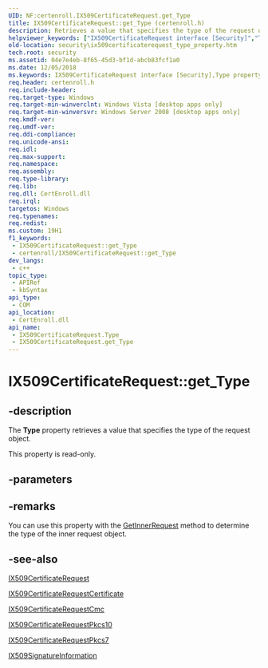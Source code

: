 ```yaml
---
UID: NF:certenroll.IX509CertificateRequest.get_Type
title: IX509CertificateRequest::get_Type (certenroll.h)
description: Retrieves a value that specifies the type of the request object.
helpviewer_keywords: ["IX509CertificateRequest interface [Security]","Type property","IX509CertificateRequest.Type","IX509CertificateRequest.get_Type","IX509CertificateRequest::Type","IX509CertificateRequest::get_Type","Type property [Security]","Type property [Security]","IX509CertificateRequest interface","TypeCertificate","TypeCmc","TypePkcs10","TypePkcs7","certenroll/IX509CertificateRequest::Type","certenroll/IX509CertificateRequest::get_Type","get_Type","security.ix509certificaterequest_type_property"]
old-location: security\ix509certificaterequest_type_property.htm
tech.root: security
ms.assetid: 04e7e4eb-8f65-45d3-bf1d-abcb83fcf1a0
ms.date: 12/05/2018
ms.keywords: IX509CertificateRequest interface [Security],Type property, IX509CertificateRequest.Type, IX509CertificateRequest.get_Type, IX509CertificateRequest::Type, IX509CertificateRequest::get_Type, Type property [Security], Type property [Security],IX509CertificateRequest interface, TypeCertificate, TypeCmc, TypePkcs10, TypePkcs7, certenroll/IX509CertificateRequest::Type, certenroll/IX509CertificateRequest::get_Type, get_Type, security.ix509certificaterequest_type_property
req.header: certenroll.h
req.include-header: 
req.target-type: Windows
req.target-min-winverclnt: Windows Vista [desktop apps only]
req.target-min-winversvr: Windows Server 2008 [desktop apps only]
req.kmdf-ver: 
req.umdf-ver: 
req.ddi-compliance: 
req.unicode-ansi: 
req.idl: 
req.max-support: 
req.namespace: 
req.assembly: 
req.type-library: 
req.lib: 
req.dll: CertEnroll.dll
req.irql: 
targetos: Windows
req.typenames: 
req.redist: 
ms.custom: 19H1
f1_keywords:
 - IX509CertificateRequest::get_Type
 - certenroll/IX509CertificateRequest::get_Type
dev_langs:
 - c++
topic_type:
 - APIRef
 - kbSyntax
api_type:
 - COM
api_location:
 - CertEnroll.dll
api_name:
 - IX509CertificateRequest.Type
 - IX509CertificateRequest.get_Type
---
```


# IX509CertificateRequest::get_Type


## -description

The <b>Type</b> property retrieves a  value that specifies the type of the request object.

This property is read-only.

## -parameters

## -remarks

You can use this property with the <a href="/windows/desktop/api/certenroll/nf-certenroll-ix509certificaterequest-getinnerrequest">GetInnerRequest</a> method to determine the type of the inner request object.

## -see-also

<a href="/windows/desktop/api/certenroll/nn-certenroll-ix509certificaterequest">IX509CertificateRequest</a>



<a href="/windows/desktop/api/certenroll/nn-certenroll-ix509certificaterequestcertificate">IX509CertificateRequestCertificate</a>



<a href="/windows/desktop/api/certenroll/nn-certenroll-ix509certificaterequestcmc">IX509CertificateRequestCmc</a>



<a href="/windows/desktop/api/certenroll/nn-certenroll-ix509certificaterequestpkcs10">IX509CertificateRequestPkcs10</a>



<a href="/windows/desktop/api/certenroll/nn-certenroll-ix509certificaterequestpkcs7">IX509CertificateRequestPkcs7</a>



<a href="/windows/desktop/api/certenroll/nn-certenroll-ix509signatureinformation">IX509SignatureInformation</a>
